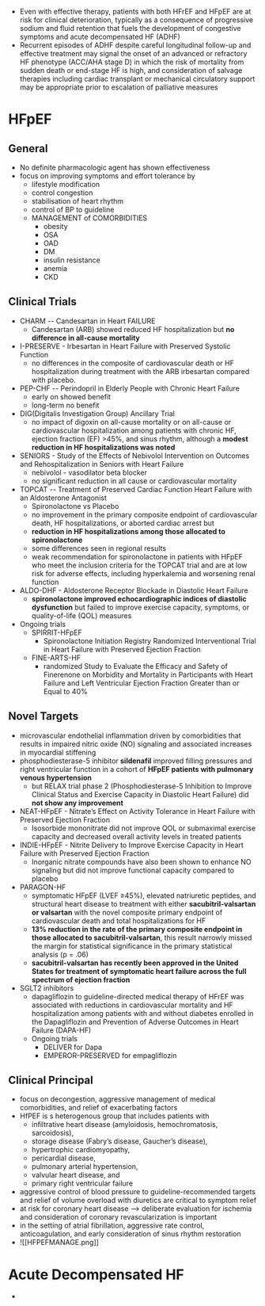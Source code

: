 - Even with effective therapy, patients with both HFrEF and HFpEF are at risk for clinical deterioration, typically as a consequence of progressive sodium and fluid retention that fuels the development of congestive symptoms and acute decompensated HF (ADHF) 
- Recurrent episodes of ADHF despite careful longitudinal follow-up and effective treatment may signal the onset of an advanced or refractory HF phenotype (ACC/AHA stage D) in which the risk of mortality from sudden death or end-stage HF is high, and consideration of salvage therapies including cardiac transplant or mechanical circulatory support may be appropriate prior to escalation of palliative measures 
# HFpEF 
## General 
- No definite pharmacologic agent has shown effectiveness 
- focus on improving symptoms and effort tolerance by 
	- lifestyle modification 
	- control congestion 
	- stabilisation of heart rhythm 
	- control of BP to guideline 
	- MANAGEMENT of COMORBIDITIES 
		- obesity 
		- OSA 
		- OAD 
		- DM 
		- insulin resistance 
		- anemia 
		- CKD 
## Clinical Trials 
- CHARM -- Candesartan in Heart FAILURE 
	- Candesartan (ARB) showed reduced HF hospitalization but **no difference in all-cause mortality**  
- I-PRESERVE - Irbesartan in Heart Failure with Preserved Systolic Function 
	- no differences in the composite of cardiovascular death or HF hospitalization during treatment with the ARB irbesartan compared with placebo. 
- PEP-CHF -- Perindopril in Elderly People with Chronic Heart Failure 
	- early on showed benefit 
	- long-term no benefit 
- DIG(Digitalis Investigation Group) Ancillary Trial 
	- no impact of digoxin on all-cause mortality or on all-cause or cardiovascular hospitalization among patients with chronic HF, ejection fraction (EF) >45%, and sinus rhythm, although a **modest reduction in HF hospitalizations was noted** 
- SENIORS - Study of the Effects of Nebivolol Intervention on Outcomes and Rehospitalization in Seniors with Heart Failure
	- nebivolol - vasodilator beta blocker 
	- no significant reduction in all cause or cardiovascular mortality 
- TOPCAT -- Treatment of Preserved Cardiac Function Heart Failure with an Aldosterone Antagonist 
	- Spironolactone vs Placebo 
	- no improvement in the primary composite endpoint of cardiovascular death, HF hospitalizations, or aborted cardiac arrest but 
	- **reduction in HF hospitalizations among those allocated to spironolactone** 
	- some differences seen in regional results 
	- weak recommendation for spironolactone in patients with HFpEF who meet the inclusion criteria for the TOPCAT trial and are at low risk for adverse effects, including hyperkalemia and worsening renal function 
- ALDO-DHF - Aldosterone Receptor Blockade in Diastolic Heart Failure
	- **spironolactone improved echocardiographic indices of diastolic dysfunction** but failed to improve exercise capacity, symptoms, or quality-of-life (QOL) measures
- Ongoing trials 
	- SPIRRIT-HFpEF 
		- Spironolactone Initiation Registry Randomized Interventional Trial in Heart Failure with Preserved Ejection Fraction
	- FINE-ARTS-HF 
		- randomized Study to Evaluate the Efficacy and Safety of Finerenone on Morbidity and Mortality in Participants with Heart Failure and Left Ventricular Ejection Fraction Greater than or Equal to 40%
## Novel Targets 
- microvascular endothelial inflammation driven by comorbidities that results in impaired nitric oxide (NO) signaling and associated increases in myocardial stiffening 
- phosphodiesterase-5 inhibitor **sildenafil** improved filling pressures and right ventricular function in a cohort of **HFpEF patients with pulmonary venous hypertension**
	- but RELAX trial phase 2 (Phosphodiesterase-5 Inhibition to Improve Clinical Status and Exercise Capacity in Diastolic Heart Failure) did **not show any improvement**  
- NEAT-HFpEF - Nitrate’s Effect on Activity Tolerance in Heart Failure with Preserved Ejection Fraction 
	- Isosorbide mononitrate did not improve QOL or submaximal exercise capacity and decreased overall activity levels in treated patients 
- INDIE-HFpEF - Nitrite Delivery to Improve Exercise Capacity in Heart Failure with Preserved Ejection Fraction
	- Inorganic nitrate compounds have also been shown to enhance NO signaling but did not improve functional capacity compared to placebo
- PARAGON-HF 
	- symptomatic HFpEF (LVEF ≥45%), elevated natriuretic peptides, and structural heart disease to treatment with either **sacubitril-valsartan or valsartan** with the novel composite primary endpoint of cardiovascular death and total hospitalizations for HF
	- **13% reduction in the rate of the primary composite endpoint in those allocated to sacubitril-valsartan**, this result narrowly missed the margin for statistical significance in the primary statistical analysis (p = .06)
	- **sacubitril-valsartan has recently been approved in the United States for treatment of symptomatic heart failure across the full spectrum of ejection fraction** 
- SGLT2 inhibitors 
	- dapagliflozin to guideline-directed medical therapy of HFrEF was associated with reductions in cardiovascular mortality and HF hospitalization among patients with and without diabetes enrolled in the Dapagliflozin and Prevention of Adverse Outcomes in Heart Failure (DAPA-HF) 
	- Ongoing trials 
		- DELIVER for Dapa 
		- EMPEROR-PRESERVED for empagliflozin 
## Clinical Principal 
- focus on decongestion, aggressive management of medical comorbidities, and relief of exacerbating factors 
- HfPEF is s heterogenous group that includes patients with 
	- infiltrative heart disease (amyloidosis, hemochromatosis, sarcoidosis), 
	- storage disease (Fabry’s disease, Gaucher’s disease), 
	- hypertrophic cardiomyopathy, 
	- pericardial disease, 
	- pulmonary arterial hypertension, 
	- valvular heart disease, and 
	- primary right ventricular failure
- aggressive control of blood pressure to guideline-recommended targets and relief of volume overload with diuretics are critical to symptom relief 
- at risk for coronary heart disease --> deliberate evaluation for ischemia and consideration of coronary revascularization is important
- in the setting of atrial fibrillation, aggressive rate control, anticoagulation, and early consideration of sinus rhythm restoration 
- ![[HFPEFMANAGE.png]]
# Acute Decompensated HF
- 